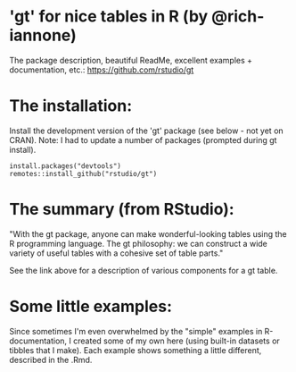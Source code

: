 # 'gt' for nice tables in R (by @rich-iannone)

The package description, beautiful ReadMe, excellent examples + documentation, etc.: 
<https://github.com/rstudio/gt>

# The installation:

Install the development version of the 'gt' package (see below - not yet on CRAN). Note: I had to update a number of packages (prompted during gt install). 

    install.packages("devtools")
    remotes::install_github("rstudio/gt")
    
# The summary (from RStudio):

"With the gt package, anyone can make wonderful-looking tables using the R programming language. The gt philosophy: we can construct a wide variety of useful tables with a cohesive set of table parts."

See the link above for a description of various components for a gt table. 

# Some little examples:

Since sometimes I'm even overwhelmed by the "simple" examples in R-documentation, I created some of my own here (using built-in datasets or tibbles that I make). Each example shows something a little different, described in the .Rmd. 
